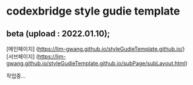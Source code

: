 #  codexbridge style gudie template 
## beta (upload : 2022.01.10);
[메인페이지] (https://lim-gwang.github.io/styleGudieTemplate.github.io/)
<br>
[서브페이지] (https://lim-gwang.github.io/styleGudieTemplate.github.io/subPage/subLayout.html)

작업중...